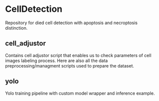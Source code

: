 # CellDetection
Repository for died cell detection with apoptosis and necroptosis distinction.

## cell_adjustor
Contains cell adjustor script that enables us to check parameters of cell images labeling process.
Here are also all the data preprocessing/managment scripts used to prepare the dataset.

## yolo
Yolo training pipeline with custom model wrapper and inference example.